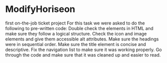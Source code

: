 # ModifyHoriseon
first on-the-job ticket project
For this task we were asked to do the following to pre-written code: Double check the elements in HTML and make sure they follow a logical structure. Check the icon and image elements and give them accessible alt attributes. Make sure the headings were in sequential order. Make sure the title element is concise and descriptive. Fix the navigation list to make sure it was working properly. Go through the code and make sure that it was cleaned up and easier to read. 
